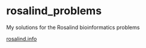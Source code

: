 # rosalind_problems
My solutions for the Rosalind bioinformatics problems 

[rosalind.info](http://rosalind.info/problems/tree-view/)
